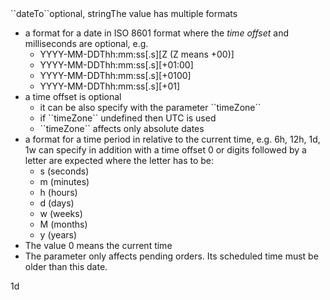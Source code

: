 <tr><td>``dateTo``</td><td>optional, string</td><td>The value has multiple formats
<ul>
<li>a format for a date in ISO 8601 format where the <i>time offset</i> and milliseconds are optional, e.g.
  <ul>
    <li>YYYY-MM-DDThh:mm:ss[.s][Z (Z means +00)]</li>
    <li>YYYY-MM-DDThh:mm:ss[.s][+01:00]</li>
    <li>YYYY-MM-DDThh:mm:ss[.s][+0100]</li>
    <li>YYYY-MM-DDThh:mm:ss[.s][+01]</li>
  </ul>
</li>
<li>a time offset is optional
  <ul>
    <li>it can be also specify with the parameter ``timeZone``</li>
    <li>if ``timeZone`` undefined then UTC is used</li>
    <li>``timeZone`` affects only absolute dates</li>
  </ul>
</li>
<li>a format for a time period in relative to the current time, e.g. 6h, 12h, 1d, 1w can specify in addition with a time offset 0 or digits followed by a letter are expected where the letter has to be:
  <ul>
    <li>s (seconds)</li>
    <li>m (minutes)</li>
    <li>h (hours)</li>
    <li>d (days)</li>
    <li>w (weeks)</li>
    <li>M (months)</li>
    <li>y (years)</li>
  </ul>
</li>
<li>The value 0 means the current time</li>
<li>The parameter only affects pending orders. Its scheduled time must be older than this date.</li>
</ul>
</td><td>1d</td><td></td></tr>
